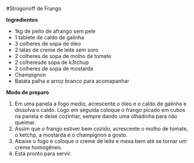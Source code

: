 #Strogonoff de Frango

**Ingredientes**

- 1kg de peito de afrango sem pele
- 1 tablete de caldo de galinha
- 3 colheres de sopa de óleo
- 2 latas de creme de leite sem soro
- 2 colheres de sopa de molho de tomate
- 2 colheresde sopa de k3tchup
- 2 colheres de sopa de mostarda 
- Champignon
- Batata palha e arroz branco para acomapanhar


**Modo de preparo**

1. Em uma panela a fogo medio, acrescente o óleo e o caldo de galinha e dissolva o caldo. Logo em seguida coloque o frango picado em cubos na panela e deixe cozinhar, sempre dando uma olhadinha para não queimar.
2. Assim que o frango estiver bem cozido, acrescente o molho de tomate, o ketchp, a mostarda e o champignon a gosto.
3. Abaixe o fogo e coloque o creme de leite e mexa bem até se tornar um creme homogêneo.
4. Está pronto para servir.